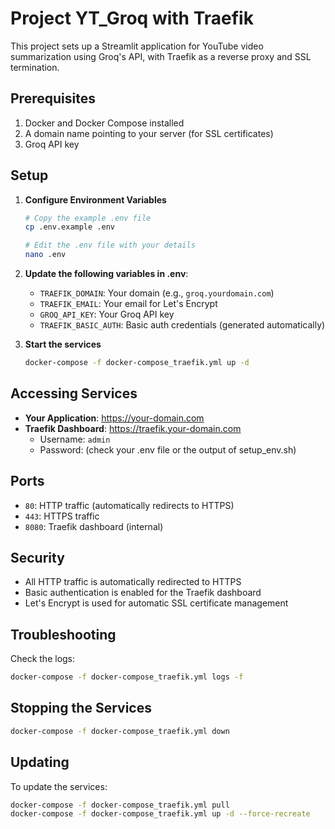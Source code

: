 # Project YT_Groq with Traefik

This project sets up a Streamlit application for YouTube video summarization using Groq's API, with Traefik as a reverse proxy and SSL termination.

## Prerequisites

1. Docker and Docker Compose installed
2. A domain name pointing to your server (for SSL certificates)
3. Groq API key

## Setup

1. **Configure Environment Variables**
   ```bash
   # Copy the example .env file
   cp .env.example .env
   
   # Edit the .env file with your details
   nano .env
   ```

2. **Update the following variables in .env**:
   - `TRAEFIK_DOMAIN`: Your domain (e.g., `groq.yourdomain.com`)
   - `TRAEFIK_EMAIL`: Your email for Let's Encrypt
   - `GROQ_API_KEY`: Your Groq API key
   - `TRAEFIK_BASIC_AUTH`: Basic auth credentials (generated automatically)

3. **Start the services**
   ```bash
   docker-compose -f docker-compose_traefik.yml up -d
   ```

## Accessing Services

- **Your Application**: https://your-domain.com
- **Traefik Dashboard**: https://traefik.your-domain.com
  - Username: `admin`
  - Password: (check your .env file or the output of setup_env.sh)

## Ports

- `80`: HTTP traffic (automatically redirects to HTTPS)
- `443`: HTTPS traffic
- `8080`: Traefik dashboard (internal)

## Security

- All HTTP traffic is automatically redirected to HTTPS
- Basic authentication is enabled for the Traefik dashboard
- Let's Encrypt is used for automatic SSL certificate management

## Troubleshooting

Check the logs:
```bash
docker-compose -f docker-compose_traefik.yml logs -f
```

## Stopping the Services

```bash
docker-compose -f docker-compose_traefik.yml down
```

## Updating

To update the services:

```bash
docker-compose -f docker-compose_traefik.yml pull
docker-compose -f docker-compose_traefik.yml up -d --force-recreate
```
